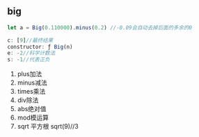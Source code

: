 ## big

```js
let a = Big(0.110000).minus(0.2) //-0.09会自动去掉后面的多余的0

c: [9]//最终结果
constructor: ƒ Big(n)
e: -2//科学计数法
s: -1//代表正负
```

1. plus加法
2. minus减法
3. times乘法
4. div除法
5. abs绝对值
6. mod模运算
7. sqrt 平方根 sqrt(9)//3